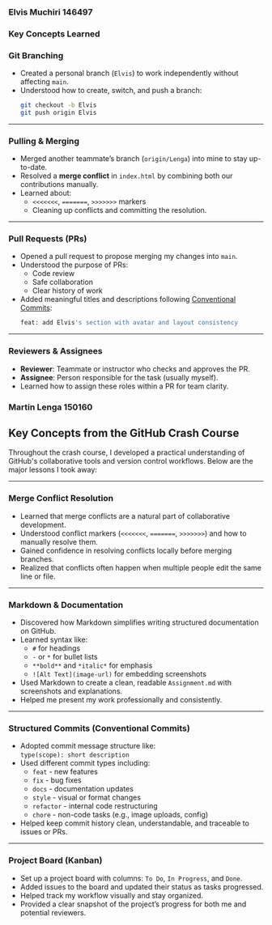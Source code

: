### Elvis Muchiri 146497 

### Key Concepts Learned

###  Git Branching
- Created a personal branch (`Elvis`) to work independently without affecting `main`.
- Understood how to create, switch, and push a branch:
  ```bash
  git checkout -b Elvis
  git push origin Elvis
  ```

---

###  Pulling & Merging
- Merged another teammate’s branch (`origin/Lenga`) into mine to stay up-to-date.
- Resolved a **merge conflict** in `index.html` by combining both our contributions manually.
- Learned about:
  - `<<<<<<<`, `=======`, `>>>>>>>` markers
  - Cleaning up conflicts and committing the resolution.

---

###  Pull Requests (PRs)
- Opened a pull request to propose merging my changes into `main`.
- Understood the purpose of PRs:
  - Code review
  - Safe collaboration
  - Clear history of work
- Added meaningful titles and descriptions following [Conventional Commits](https://gist.github.com/qoomon/5dfcdf8eec66a051ecd85625518cfd13):
  ```bash
  feat: add Elvis's section with avatar and layout consistency
  ```

---

### Reviewers & Assignees
- **Reviewer**: Teammate or instructor who checks and approves the PR.
- **Assignee**: Person responsible for the task (usually myself).
- Learned how to assign these roles within a PR for team clarity.

### Martin Lenga 150160

## Key Concepts from the GitHub Crash Course

Throughout the crash course, I developed a practical understanding of GitHub's collaborative tools and version control workflows. Below are the major lessons I took away:

---

### Merge Conflict Resolution
- Learned that merge conflicts are a natural part of collaborative development.
- Understood conflict markers (`<<<<<<<`, `=======`, `>>>>>>>`) and how to manually resolve them.
- Gained confidence in resolving conflicts locally before merging branches.
- Realized that conflicts often happen when multiple people edit the same line or file.

---

### Markdown & Documentation
- Discovered how Markdown simplifies writing structured documentation on GitHub.
- Learned syntax like:
  - `#` for headings
  - `-` or `*` for bullet lists
  - `**bold**` and `*italic*` for emphasis
  - `![Alt Text](image-url)` for embedding screenshots
- Used Markdown to create a clean, readable `Assignment.md` with screenshots and explanations.
- Helped me present my work professionally and consistently.

---

### Structured Commits (Conventional Commits)
- Adopted commit message structure like:  
  `type(scope): short description`
- Used different commit types including:
  - `feat` - new features
  - `fix` - bug fixes
  - `docs` - documentation updates
  - `style` - visual or format changes
  - `refactor` - internal code restructuring
  - `chore` - non-code tasks (e.g., image uploads, config)
- Helped keep commit history clean, understandable, and traceable to issues or PRs.

---

### Project Board (Kanban)
- Set up a project board with columns: `To Do`, `In Progress`, and `Done`.
- Added issues to the board and updated their status as tasks progressed.
- Helped track my workflow visually and stay organized.
- Provided a clear snapshot of the project’s progress for both me and potential reviewers.
